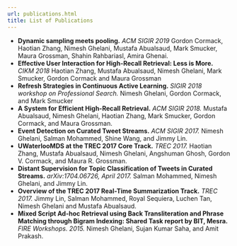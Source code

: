 ```yaml
---
url: publications.html
title: List of Publications
---
```


- <b>Dynamic sampling meets pooling.</b> <i>ACM SIGIR 2019</i> Gordon Cormack,
    Haotian Zhang, Nimesh Ghelani, Mustafa Abualsaud, Mark Smucker, Maura
    Grossman, Shahin Rahbariasl, Amira Ghenai.
- <b>Effective User Interaction for High-Recall Retrieval: Less is More.</b> <i>CIKM 2018</i> Haotian Zhang, Mustafa Abualsaud, Nimesh Ghelani, Mark Smucker, Gordon Cormack and Maura Grossman
- <b>Refresh Strategies in Continuous Active Learning.</b> <i>SIGIR 2018 workshop on Professional Search.</i> Nimesh Ghelani, Gordon Cormack, and Mark Smucker
- <b>A System for Efficient High-Recall Retrieval.</b> <i>ACM SIGIR 2018.</i> Mustafa Abualsaud, Nimesh Ghelani, Haotian Zhang, Mark Smucker, Gordon Cormack, and Maura Grossman.
- <b>Event Detection on Curated Tweet Streams.</b> <i>ACM SIGIR 2017.</i> Nimesh Ghelani, Salman Mohammed, Shine Wang, and Jimmy Lin.
- <b>UWaterlooMDS at the TREC 2017 Core Track.</b> <i>TREC 2017.</i> Haotian Zhang, Mustafa Abualsaud, Nimesh Ghelani, Angshuman Ghosh, Gordon V. Cormack, and Maura R. Grossman.
- <b>Distant Supervision for Topic Classification of Tweets in Curated Streams.</b> <i>arXiv:1704.06726, April 2017.</i> Salman Mohammed, Nimesh Ghelani, and Jimmy Lin.
- <b>Overview of the TREC 2017 Real-Time Summarization Track.</b> <i>TREC 2017.</i> Jimmy Lin, Salman Mohammed, Royal Sequiera, Luchen Tan, Nimesh Ghelani and Mustafa Abualsaud.
- <b>Mixed Script Ad-hoc Retrieval using Back Transliteration and Phrase Matching through Bigram Indexing: Shared Task report by BIT, Mesra.</b> <i>FIRE Workshops. 2015. </i>Nimesh Ghelani, Sujan Kumar Saha, and Amit Prakash.
